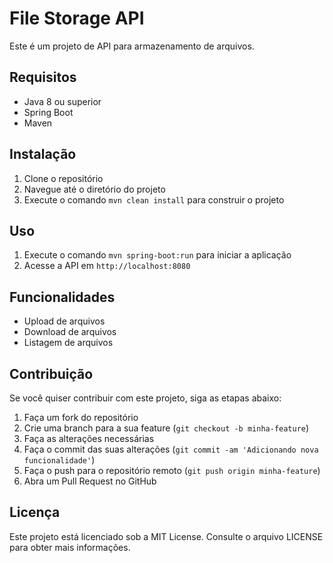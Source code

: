 # File Storage API

Este é um projeto de API para armazenamento de arquivos.

## Requisitos

- Java 8 ou superior
- Spring Boot
- Maven

## Instalação

1. Clone o repositório
2. Navegue até o diretório do projeto
3. Execute o comando `mvn clean install` para construir o projeto

## Uso

1. Execute o comando `mvn spring-boot:run` para iniciar a aplicação
2. Acesse a API em `http://localhost:8080`

## Funcionalidades

- Upload de arquivos
- Download de arquivos
- Listagem de arquivos

## Contribuição

Se você quiser contribuir com este projeto, siga as etapas abaixo:

1. Faça um fork do repositório
2. Crie uma branch para a sua feature (`git checkout -b minha-feature`)
3. Faça as alterações necessárias
4. Faça o commit das suas alterações (`git commit -am 'Adicionando nova funcionalidade'`)
5. Faça o push para o repositório remoto (`git push origin minha-feature`)
6. Abra um Pull Request no GitHub

## Licença

Este projeto está licenciado sob a MIT License. Consulte o arquivo LICENSE para obter mais informações.
